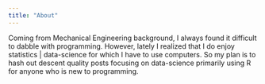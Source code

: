 ```yaml
---
title: "About"
---
```



Coming from Mechanical Engineering background, I always found it difficult to dabble with programming. However, lately I realized that I do enjoy statistics | data-science for which I have to use computers. So my plan is to hash out descent quality posts focusing on data-science primarily using R for anyone who is new to programming.
